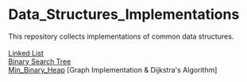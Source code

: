 # Data_Structures_Implementations
This repository collects implementations of common data structures.<br>
<br>
[Linked List](https://github.com/Jsonghh/Data-Structures-Implementation/tree/master/Linked_List)<br>
[Binary Search Tree](https://github.com/Jsonghh/Data-Structures-Implementation/tree/master/BST)<br>
[Min_Binary_Heap](https://github.com/Jsonghh/Data_Structures_Implementations/tree/master/Min_Binary_Heap)
[Graph Implementation & Dijkstra's Algorithm]

